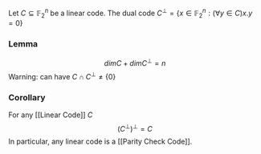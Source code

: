 Let $C\subseteq \mathbb{F}_{2}^{n}$ be a linear code. The dual code $C^{\bot}=\{ x\in \mathbb{F}_{2}^{n}:(\forall y\in C)x.y=0 \}$

### Lemma
$$
dimC+dimC^{\bot}=n
$$
Warning: can have $C\cap C^{\bot}\neq \{ 0 \}$

### Corollary
For any [[Linear Code]] $C$ 
$$
(C^{\bot})^{\bot}=C
$$
In particular, any linear code is a [[Parity Check Code]].

